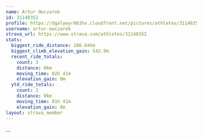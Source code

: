```yaml
---
name: Artur Owczarek
id: 31148352
profile: https://dgalywyr863hv.cloudfront.net/pictures/athletes/31148352/15906846/1/large.jpg
username: artur-owczarek
strava_url: https://www.strava.com/athletes/31148352
stats:
  biggest_ride_distance: 106.64km
  biggest_climb_elevation_gain: 542.9m
  recent_ride_totals:
    count: 3
    distance: 0km
    moving_time: 02h 41m
    elevation_gain: 0m
  ytd_ride_totals:
    count: 2
    distance: 0km
    moving_time: 01h 41m
    elevation_gain: 0m
layout: strava_member
--- 
```

...
